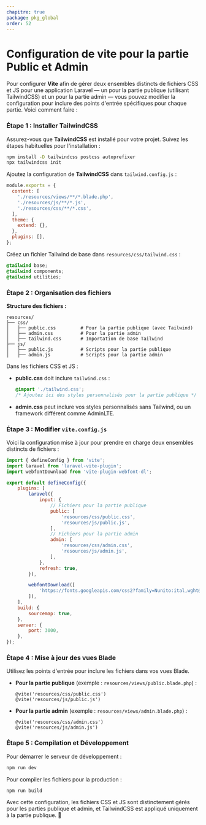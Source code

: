 ```yaml
---
chapitre: true
package: pkg_global
order: 52
---
```


# Configuration de vite pour la partie Public et Admin

Pour configurer **Vite** afin de gérer deux ensembles distincts de fichiers CSS et JS pour une application Laravel — un pour la partie publique (utilisant TailwindCSS) et un pour la partie admin — vous pouvez modifier la configuration pour inclure des points d'entrée spécifiques pour chaque partie. Voici comment faire :



### Étape 1 : Installer TailwindCSS
Assurez-vous que **TailwindCSS** est installé pour votre projet. Suivez les étapes habituelles pour l'installation :

```bash
npm install -D tailwindcss postcss autoprefixer
npx tailwindcss init
```

Ajoutez la configuration de **TailwindCSS** dans `tailwind.config.js` :

```js
module.exports = {
  content: [
    './resources/views/**/*.blade.php',
    './resources/js/**/*.js',
    './resources/css/**/*.css',
  ],
  theme: {
    extend: {},
  },
  plugins: [],
};
```

Créez un fichier Tailwind de base dans `resources/css/tailwind.css` :

```css
@tailwind base;
@tailwind components;
@tailwind utilities;
```



### Étape 2 : Organisation des fichiers

**Structure des fichiers :**
```
resources/
├── css/
│   ├── public.css         # Pour la partie publique (avec Tailwind)
│   ├── admin.css          # Pour la partie admin
│   ├── tailwind.css       # Importation de base Tailwind
├── js/
│   ├── public.js          # Scripts pour la partie publique
│   ├── admin.js           # Scripts pour la partie admin
```

Dans les fichiers CSS et JS :
- **public.css** doit inclure `tailwind.css` :
  ```css
  @import './tailwind.css';
  /* Ajoutez ici des styles personnalisés pour la partie publique */
  ```

- **admin.css** peut inclure vos styles personnalisés sans Tailwind, ou un framework différent comme AdminLTE.



### Étape 3 : Modifier `vite.config.js`

Voici la configuration mise à jour pour prendre en charge deux ensembles distincts de fichiers :

```javascript
import { defineConfig } from 'vite';
import laravel from 'laravel-vite-plugin';
import webfontDownload from 'vite-plugin-webfont-dl';

export default defineConfig({
    plugins: [
        laravel({
            input: {
                // Fichiers pour la partie publique
                public: [
                    'resources/css/public.css',
                    'resources/js/public.js',
                ],
                // Fichiers pour la partie admin
                admin: [
                    'resources/css/admin.css',
                    'resources/js/admin.js',
                ],
            },
            refresh: true,
        }),

        webfontDownload([
            'https://fonts.googleapis.com/css2?family=Nunito:ital,wght@0,200..1000;1,200..1000&family=Poppins:wght@100;200;300;400;500;600;700;800;900&family=Roboto:wght@100;300;400;500;700&display=swap'
        ]),
    ],
    build: {
        sourcemap: true,
    },
    server: {
        port: 3000,
    },
});
```



### Étape 4 : Mise à jour des vues Blade

Utilisez les points d'entrée pour inclure les fichiers dans vos vues Blade.

- **Pour la partie publique** (exemple : `resources/views/public.blade.php`) :
  ```blade
  @vite('resources/css/public.css')
  @vite('resources/js/public.js')
  ```

- **Pour la partie admin** (exemple : `resources/views/admin.blade.php`) :
  ```blade
  @vite('resources/css/admin.css')
  @vite('resources/js/admin.js')
  ```



### Étape 5 : Compilation et Développement

Pour démarrer le serveur de développement :
```bash
npm run dev
```

Pour compiler les fichiers pour la production :
```bash
npm run build
```

Avec cette configuration, les fichiers CSS et JS sont distinctement gérés pour les parties publique et admin, et TailwindCSS est appliqué uniquement à la partie publique. 🎉